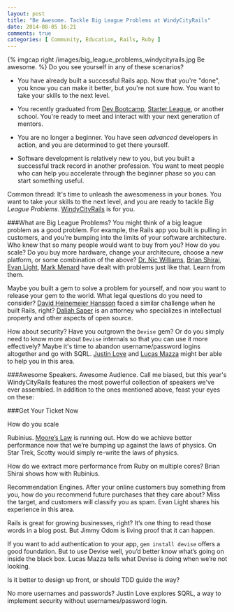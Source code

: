 ```yaml
---
layout: post
title: "Be Awesome. Tackle Big League Problems at WindyCityRails"
date: 2014-08-05 16:21
comments: true
categories: [ Community, Education, Rails, Ruby ]
---
```

{% imgcap right /images/big_league_problems_windycityrails.jpg Be awesome. %}
Do you see yourself in any of these scenarios?

* You have already built a successful Rails app. Now that you're "done", you know you can make it better, but you're not sure how. You want to take your skills to the next level.

* You recently graduated from [Dev Bootcamp](http://devbootcamp.com), [Starter League](http://thestarterleague.com), or another school. You're ready to meet and interact with your next generation of mentors.

* You are no longer a beginner. You have seen _advanced_ developers in action, and you are determined to get there yourself.

* Software development is relatively new to you, but you built a successful track record in another profession. You want to meet people who can help you accelerate through the beginner phase so you can start something useful.

Common thread: It's time to unleash the awesomeness in your bones. You want to take your skills to the next level, and you are ready to tackle _Big League Problems_. [WindyCityRails](http://windycityrails.org) is for you.
<!--more-->
###What are Big League Problems?
You might think of a big league problem as a good problem. For example, the Rails app you built is pulling in customers, and you're bumping into the limits of your software architecture. Who knew that so many people would want to buy from you? How do you scale? Do you buy more hardware, change your architecure, choose a new platform, or some combination of the above? [Dr. Nic Williams](), [Brian Shirai](), [Evan Light](), [Mark Menard]() have dealt with problems just like that. Learn from them.

Maybe you built a gem to solve a problem for yourself, and now you want to release your gem to the world. What legal questions do you need to consider? [David Heinemeier Hansson](http://twitter.com/dhh) faced a similar challenge when he built Rails, right? [Daliah Saper](http://www.windycityrails.org/schedule/#saper) is an attorney who specializes in intellectual property and other aspects of open source.

How about security? Have you outgrown the `Devise` gem? Or do you simply need to know more about `Devise` internals so that you can use it more effectively? Maybe it's time to abandon username/password logins altogether and go with SQRL. [Justin Love]() and [Lucas Mazza]() might ber able to help you in this area.

###Awesome Speakers. Awesome Audience.
Call me biased, but this year's WindyCityRails features the most
powerful collection of speakers we've ever assembled. In addition to the
ones mentioned above, feast your eyes on these:



###Get Your Ticket Now




How do you scale

Rubinius. [Moore’s Law]() is running out. How do we achieve better performance now that we’re bumping up against the laws of physics. On Star Trek, Scotty would simply re-write the laws of physics. 

How do we extract more performance from Ruby on multiple cores? Brian Shirai shows how with Rubinius.

Recommendation Engines. After your online customers buy something from you, how do you recommend future purchases that they care about? Miss the target, and customers will classify you as spam. Evan Light shares his experience in this area.

Rails is great for growing businesses, right? It’s one thing to read those words in a blog post. But Jimmy Odom is living proof that it can happen.

If you want to add authentication to your app, `gem install devise` offers a good foundation. But to use Devise well, you’d better know what’s going on inside the black box. Lucas Mazza tells what Devise is doing when we’re not looking.

Is it better to design up front, or should TDD guide the way?

No more usernames and passwords? Justin Love explores SQRL, a way to implement security without usernames/password login.
